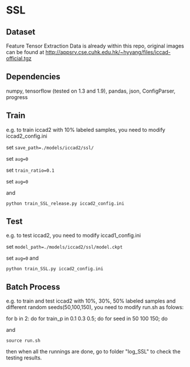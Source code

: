 # SSL

## Dataset

Feature Tensor Extraction Data is already within this repo, original images can be found at http://appsrv.cse.cuhk.edu.hk/~hyyang/files/iccad-official.tgz

## Dependencies

numpy, tensorflow (tested on 1.3 and 1.9), pandas, json, ConfigParser, progress

## Train

e.g. to train iccad2 with 10% labeled samples, you need to modify iccad2\_config.ini

set ```save_path=./models/iccad2/ssl/```

set ```aug=0```

set ```train_ratio=0.1```

set ```aug=0```

and 

```python train_SSL_release.py iccad2_config.ini```

## Test

e.g. to test iccad2, you need to modify iccad1\_config.ini

set ```model_path=./models/iccad2/ssl/model.ckpt```

set ```aug=0``` and

```python train_SSL.py iccad2_config.ini```

## Batch Process

e.g. to train and test iccad2 with 10%, 30%, 50% labeled samples and different random seeds(50,100,150), you need to modify run.sh as folows:

for b in 2: do
for train_p in 0.1 0.3 0.5; do
for seed in 50 100 150; do

and 

```source run.sh```

then when all the runnings are done, go to folder "log_SSL" to check the testing results.


